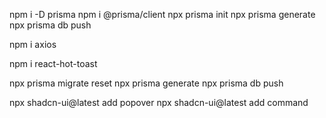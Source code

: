 npm i -D prisma
npm i @prisma/client
npx prisma init
npx prisma generate
npx prisma db push

npm i axios

npm i react-hot-toast

npx prisma migrate reset
npx prisma generate
npx prisma db push

npx shadcn-ui@latest add popover
npx shadcn-ui@latest add command
